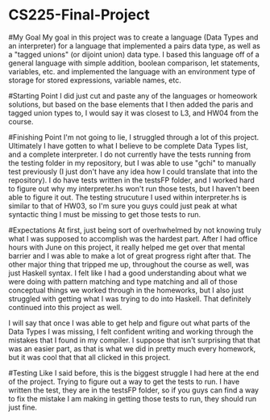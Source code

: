 ﻿# CS225-Final-Project

﻿#My Goal
My goal in this project was to create a language (Data Types and an interpreter) for a language that implemented a pairs data type, as well as a "tagged unions" (or dijoint union) data type. I based this language off of a general language with simple addition, boolean comparison, let statements, variables, etc. and implemented the language with an environment type of storage for stored expressions, variable names, etc.

﻿#Starting Point
I did just cut and paste any of the languages or homeowork solutions, but based on the base elements that I then added the paris and tagged union types to, I would say it was closest to L3, and HW04 from the course.

﻿#Finishing Point
I'm not going to lie, I struggled through a lot of this project. Ultimately I have gotten to what I believe to be complete Data Types list, and a complete interpreter. I do not currently have the tests running from the testing folder in my  repository, but I was able to use "gchi" to manually test previously (I just don't have any idea how I could translate that into the repository). I do have tests written in the testsFP folder, and I worked hard to figure out why my interpreter.hs won't run those tests, but I haven't been able to figure it out. The testing strucuture I used within interpreter.hs is similar to that of HW03, so I'm sure you guys could just peak at what syntactic thing I must be missing to get those tests to run.

﻿#Expectations
At first, just being sort of overhwhelmed by not knowing truly what I was supposed to accomplish was the hardest part. After I had office hours with June on this project, it really helped me get over that mental barrier and I was able to make a lot of great progress right after that. The other major thing that tripped me up, throughout the course as well, was just Haskell syntax. I felt like I had a good understanding about what we were doing with pattern matching and type matching and all of those conceptual things we worked through in the homeworks, but I also just struggled with getting what I was trying to do into Haskell. That definitely continued into this project as well.

I will say that once I was able to get help and figure out what parts of the Data Types I was missing, I felt confident writing and working through the mistakes that I found in my compiler. I suppose that isn't surprising that that was an easier part, as that is what we did in pretty much every homework, but it was cool that that all clicked in this project.

﻿#Testing
Like I said before, this is the biggest struggle I had here at the end of the project. Trying to figure out a way to get the tests to run. I have written the test, they are in the testsFP folder, so if you guys can find a way to fix the mistake I am making in getting those tests to run, they should run just fine.
